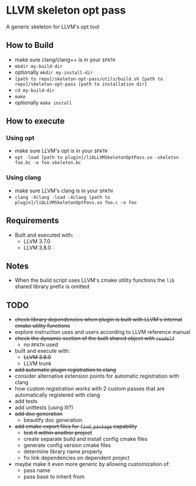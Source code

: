 
# LLVM skeleton opt pass

A generic skeleton for LLVM's opt tool

## How to Build

- make sure clang/clang++ is in your `$PATH`
- `mkdir my-build-dir`
- optionally `mkdir my-install-dir`
- `[path to repo]/skeleton-opt-pass/utils/build.sh [path to
   repo]/skeleton-opt-pass [path to installation dir]`
- `cd my-build-dir`
- `make`
- optionally `make install`

## How to execute

### Using opt

- make sure LLVM's opt is in your `$PATH`
- `opt -load [path to plugin]/libLLVMSkeletonOptPass.so -skeleton foo.bc -o
   foo.skeleton.bc`

### Using clang

- make sure LLVM's clang is in your `$PATH`
- `clang -Xclang -load -Xclang [path to plugin]/libLLVMSkeletonOptPass.so foo.c
    -o foo`
   
## Requirements

- Built and executed with:
  - LLVM 3.7.0
  - LLVM 3.8.0

## Notes

- When the build script uses LLVM's cmake utility functions the `lib` shared
  library prefix is omitted

## TODO

- ~~check library dependencies when plugin is built with LLVM's internal cmake
  utility functions~~
- explore instruction uses and users according to LLVM reference manual
- ~~check the dynamic section of the built shared object with `readelf`~~
  - no `RPATH` used
- built and execute with:
  - ~~LLVM 3.8.0~~
  - LLVM trunk
- ~~add automatic plugin registration to clang~~
- consider alternative extension points for automatic registration with clang
- how custom registration works with 2 custom passes that are automatically
  registered with clang
- add tests
- add unittests (using lit?)
- ~~add doc generation~~
  - beautify doc generation
- ~~add cmake export files for `find_package` capability~~
  - ~~test it within another project~~
  - create separate build and install config cmake files
  - generate config version cmake files
  - determine library name properly
  - fix link dependencies on dependent project
- maybe make it even more generic by allowing customization of:
  - pass name
  - pass base to inherit from

